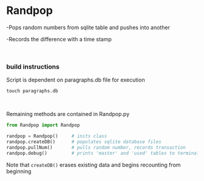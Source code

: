 # Randpop
-Pops random numbers from sqlite table and pushes into another

-Records the difference with a time stamp

</br>

### build instructions

Script is dependent on paragraphs.db file for execution

```
touch paragraphs.db
```

</br>

Remaining methods are contained in Randpop.py


```python
from Randpop import Randpop

randpop = Randpop()     # inits class
randpop.createDB()      # populates sqlite database files
randpop.pullNum()       # pulls random number, records transaction
randpop.debug()         # prints 'master' and 'used' tables to terminal
```

Note that ```createDB()``` erases existing data and begins recounting from beginning
